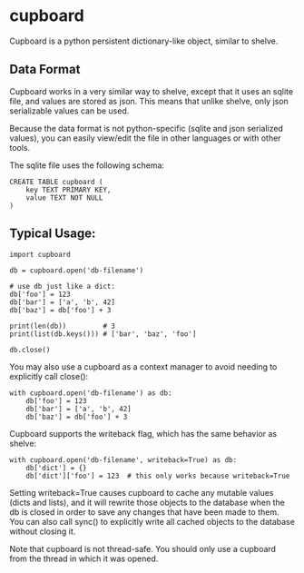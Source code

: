 # cupboard

Cupboard is a python persistent dictionary-like object, similar to shelve.

## Data Format

Cupboard works in a very similar way to shelve, except that it uses an sqlite
file, and values are stored as json. This means that unlike shelve, only json
serializable values can be used.

Because the data format is not python-specific (sqlite and json serialized
values), you can easily view/edit the file in other languages or with other
tools.

The sqlite file uses the following schema:

    CREATE TABLE cupboard (
        key TEXT PRIMARY KEY,
        value TEXT NOT NULL
    )

## Typical Usage:

    import cupboard

    db = cupboard.open('db-filename')

    # use db just like a dict:
    db['foo'] = 123
    db['bar'] = ['a', 'b', 42]
    db['baz'] = db['foo'] + 3

    print(len(db))         # 3
    print(list(db.keys())) # ['bar', 'baz', 'foo']

    db.close()

You may also use a cupboard as a context manager to avoid needing to explicitly
call close():

    with cupboard.open('db-filename') as db:
        db['foo'] = 123
        db['bar'] = ['a', 'b', 42]
        db['baz'] = db['foo'] + 3

Cupboard supports the writeback flag, which has the same behavior as shelve:

    with cupboard.open('db-filename', writeback=True) as db:
        db['dict'] = {}
        db['dict']['foo'] = 123  # this only works because writeback=True

Setting writeback=True causes cupboard to cache any mutable values (dicts and
lists), and it will rewrite those objects to the database when the db is closed
in order to save any changes that have been made to them. You can also call
sync() to explicitly write all cached objects to the database without closing
it.

Note that cupboard is not thread-safe. You should only use a cupboard from the
thread in which it was opened.
